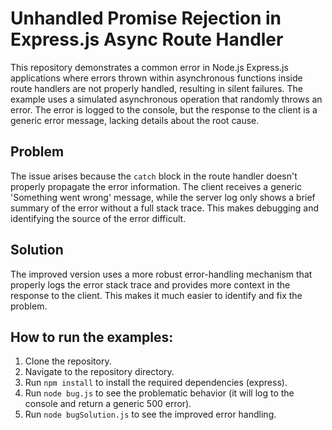 # Unhandled Promise Rejection in Express.js Async Route Handler

This repository demonstrates a common error in Node.js Express.js applications where errors thrown within asynchronous functions inside route handlers are not properly handled, resulting in silent failures.  The example uses a simulated asynchronous operation that randomly throws an error.  The error is logged to the console, but the response to the client is a generic error message, lacking details about the root cause.

## Problem

The issue arises because the `catch` block in the route handler doesn't properly propagate the error information. The client receives a generic 'Something went wrong' message, while the server log only shows a brief summary of the error without a full stack trace.  This makes debugging and identifying the source of the error difficult.

## Solution

The improved version uses a more robust error-handling mechanism that properly logs the error stack trace and provides more context in the response to the client.  This makes it much easier to identify and fix the problem.

## How to run the examples:

1. Clone the repository.
2. Navigate to the repository directory.
3. Run `npm install` to install the required dependencies (express).
4. Run `node bug.js` to see the problematic behavior (it will log to the console and return a generic 500 error). 
5. Run `node bugSolution.js` to see the improved error handling.